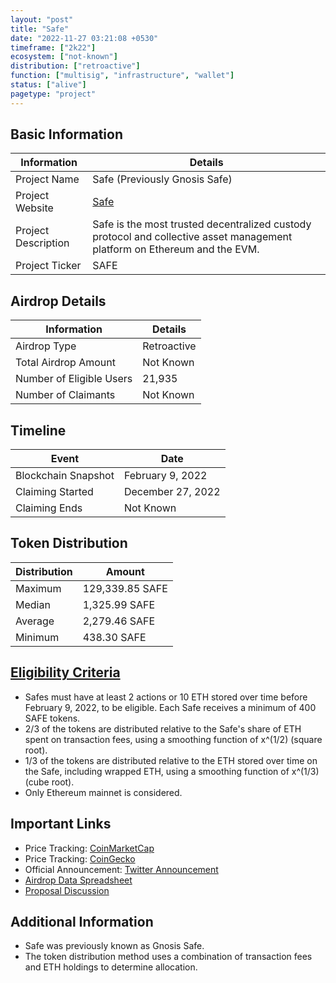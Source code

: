 ```yaml
---
layout: "post"
title: "Safe"
date: "2022-11-27 03:21:08 +0530"
timeframe: ["2k22"]
ecosystem: ["not-known"]
distribution: ["retroactive"]
function: ["multisig", "infrastructure", "wallet"]
status: ["alive"]
pagetype: "project"
---
```


## Basic Information

| Information         | Details                                                                                                                   |
| ------------------- | ------------------------------------------------------------------------------------------------------------------------- |
| Project Name        | Safe (Previously Gnosis Safe)                                                                                             |
| Project Website     | [Safe](https://safe.global/)                                                                                              |
| Project Description | Safe is the most trusted decentralized custody protocol and collective asset management platform on Ethereum and the EVM. |
| Project Ticker      | SAFE                                                                                                                      |

## Airdrop Details

| Information              | Details     |
| ------------------------ | ----------- |
| Airdrop Type             | Retroactive |
| Total Airdrop Amount     | Not Known   |
| Number of Eligible Users | 21,935      |
| Number of Claimants      | Not Known   |

## Timeline

| Event               | Date              |
| ------------------- | ----------------- |
| Blockchain Snapshot | February 9, 2022  |
| Claiming Started    | December 27, 2022 |
| Claiming Ends       | Not Known         |

## Token Distribution

| Distribution | Amount          |
| ------------ | --------------- |
| Maximum      | 129,339.85 SAFE |
| Median       | 1,325.99 SAFE   |
| Average      | 2,279.46 SAFE   |
| Minimum      | 438.30 SAFE     |

## [Eligibility Criteria](link)

- Safes must have at least 2 actions or 10 ETH stored over time before February 9, 2022, to be eligible. Each Safe receives a minimum of 400 SAFE tokens.
- 2/3 of the tokens are distributed relative to the Safe's share of ETH spent on transaction fees, using a smoothing function of x^(1/2) (square root).
- 1/3 of the tokens are distributed relative to the ETH stored over time on the Safe, including wrapped ETH, using a smoothing function of x^(1/3) (cube root).
- Only Ethereum mainnet is considered.

## Important Links

- Price Tracking: [CoinMarketCap](https://coinmarketcap.com/currencies/safe1)
- Price Tracking: [CoinGecko](https://www.coingecko.com/en/coins/safe1)
- Official Announcement: [Twitter Announcement](https://twitter.com/gnosisSafe/status/1491508247966191620)
- [Airdrop Data Spreadsheet](https://docs.google.com/spreadsheets/d/1kr3OTv44ZW52wJcTTM2axR9jfxT6fiuImWu4xxP9l8U)
- [Proposal Discussion](https://forum.gnosis-safe.io/t/proposal-safe-distribution-for-users/369)

## Additional Information

- Safe was previously known as Gnosis Safe.
- The token distribution method uses a combination of transaction fees and ETH holdings to determine allocation.